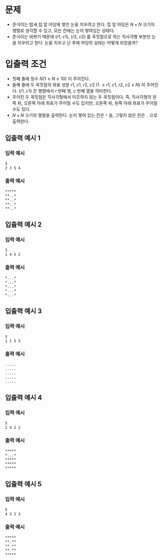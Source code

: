 # 문제
* 준식이는 밤새 집 앞 마당에 쌓인 눈을 치우려고 한다. 집 앞 마당은 $N\times N$ 크기의 행렬로 생각할 수 있고, 모든 칸에는 눈이 쌓여있는 상태다.
* 준식이는 바쁘기 때문에 $(r1,\ c1),\ (r2,\ c2)$ 를 꼭짓점으로 하는 직사각형 부분만 눈을 치우려고 한다. 눈을 치우고 난 후에 마당의 상태는 어떻게 되었을까?

# 입출력 조건
* 첫째 줄에 정수 $N(1\le N\le 10)$ 이 주어진다.
* 둘째 줄에 두 꼭짓점의 좌표 성분 $r1,\ c1,\ r2,\ c2\ (1\ \le r1,\ c1,\ r2,\ c2\ \le\ N)$ 이 주어진다. $(r1,\ c1)$ 은 행렬에서 $r$ 번째 행, $c$ 번째 열을 의미한다.
* 주어진 두 꼭짓점은 직사각형에서 이웃하지 않는 두 꼭짓점이다. 즉, 직사각형의 왼쪽 위, 오른쪽 아래 좌표가 주어질 수도 있지만, 오른쪽 위, 왼쪽 아래 좌표가 주어질 수도 있다.
*  $N\times N$ 크기의 행렬을 출력한다. 눈이 쌓여 있는 칸은 `*` 을, 그렇지 않은 칸은 `.` 으로 출력한다.

## 입출력 예시 1
### 입력 예시
```
5
2 3 5 4
```
### 출력 예시
```
*****
**..*
**..*
**..*
**..*
```

## 입출력 예시 2
### 입력 예시
```
5
1 4 5 2
```
### 출력 예시
```
*...*
*...*
*...*
*...*
*...*
```

## 입출력 예시 3
### 입력 예시
```
5
1 1 5 5
```
### 출력 예시
```
.....
.....
.....
.....
.....
```

## 입출력 예시 4
### 입력 예시
```
5
2 4 2 2
```
### 출력 예시
```
*****
*...*
*****
*****
*****
```

## 입출력 예시 5
### 입력 예시
```
5
4 3 2 3
```
### 출력 예시
```
*****
**.**
**.**
**.**
*****
```
